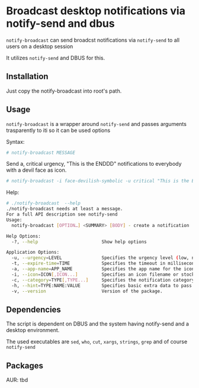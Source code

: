 # Broadcast desktop notifications via notify-send and dbus

`notify-broadcast` can send broadcst notifications via `notify-send` to all 
users on a desktop session

It utilizes `notify-send` and DBUS for this.

## Installation

Just copy the notify-broadcast into root's path.

## Usage

`notify-broadcast` is a wrapper around `notify-send` and passes arguments 
trasparently to iti so it can be used  options

Syntax:
```bash
# notify-broadcast MESSAGE
```

Send a, critical urgency, "This is the ENDDD" notifications to everybody with a
devil face as icon.
```bash
# notify-broadcast -i face-devilish-symbolic -u critical "This is the ENDDD"
```

Help:
```bash
# ./notify-broadcast  --help
./notify-broadcast needs at least a message.
For a full API description see notify-send
Usage:
  notify-broadcast [OPTION…] <SUMMARY> [BODY] - create a notification

Help Options:
  -?, --help                        Show help options

Application Options:
  -u, --urgency=LEVEL               Specifies the urgency level (low, normal, critical).
  -t, --expire-time=TIME            Specifies the timeout in milliseconds at which to expire the notification.
  -a, --app-name=APP_NAME           Specifies the app name for the icon
  -i, --icon=ICON[,ICON...]         Specifies an icon filename or stock icon to display.
  -c, --category=TYPE[,TYPE...]     Specifies the notification category.
  -h, --hint=TYPE:NAME:VALUE        Specifies basic extra data to pass. Valid types are int, double, string and byte.
  -v, --version                     Version of the package.


```

## Dependencies

The script is dependent on DBUS and the system having notify-send and a desktop
environment.

The used executables are `sed`, `who`, `cut`, `xargs`, `strings`, `grep` and of
course `notify-send`

## Packages

AUR: tbd

